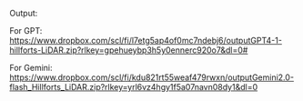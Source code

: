 
Output:

For GPT: https://www.dropbox.com/scl/fi/l7etg5ap4of0mc7ndebj6/outputGPT4-1-hillforts-LiDAR.zip?rlkey=gpehueybp3h5y0ennerc920o7&dl=0#


For Gemini: https://www.dropbox.com/scl/fi/kdu821rt55weaf479rwxn/outputGemini2.0-flash_Hillforts_LiDAR.zip?rlkey=yrl6vz4hgy1f5a07navn08dy1&dl=0
